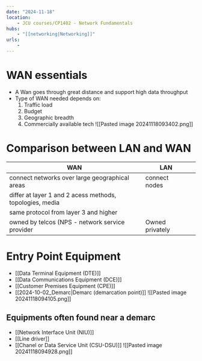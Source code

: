 ```yaml
---
date: "2024-11-18"
location: 
    - JCU courses/CP1402 - Network Fundamentals
hubs: 
    - "[[networking|Networking]]"
urls:
    - 
---
```


# WAN essentials
+ A Wan goes through great distance and support high data throughput
+ Type of WAN needed depends on:
    1. Traffic load
    2. Budget
    3. Geographic breadth
    4. Commercially available tech
![[Pasted image 20241118093402.png]]
# Comparison between LAN and WAN
| WAN                                                      | LAN             |     |
| -------------------------------------------------------- | --------------- | --- |
| connect networks over large geographical areas           | connect nodes   |     |
| differ at layer 1 and 2 acess methods, topologies, media |                 |     |
| same protocol from layer 3 and higher                    |                 |     |
| owned by telcos (NPS - network service provider          | Owned privately |     |


# Entry Point Equipment
+ [[Data Terminal Equipment (DTE)]]
+ [[Data Communications Equipment (DCE)]]
+ [[Customer Premises Equipment (CPE)]]
+ [[2024-10-02_Demarc|Demarc (demarcation point)]]
![[Pasted image 20241118094105.png]]

## Equipments often found near a demarc
+ [[Network Interface Unit (NIU)]]
+ [[Line driver]]
+ [[Chanel or Data Service Unit (CSU-DSU)]]
![[Pasted image 20241118094928.png]]
